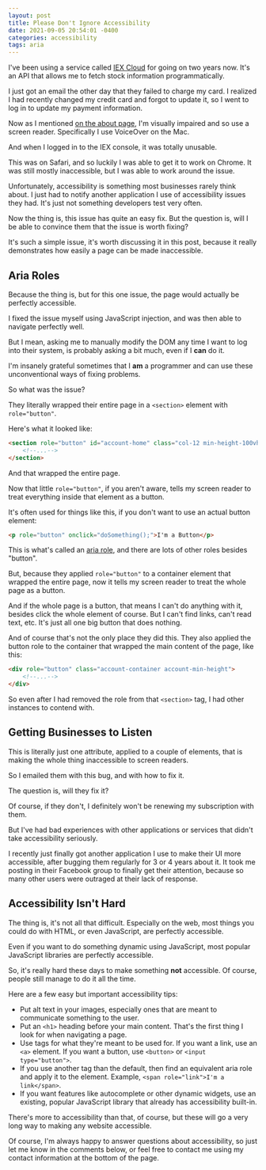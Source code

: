 ```yaml
---
layout: post
title: Please Don't Ignore Accessibility
date: 2021-09-05 20:54:01 -0400
categories: accessibility
tags: aria
---
```


I've been using a service called [IEX Cloud](https://iexcloud.io) for going on two years now. It's an API that allows me to fetch stock information programmatically.

I just got an email the other day that they failed to charge my card. I realized I had recently changed my credit card and forgot to update it, so I went to log in to update my payment information.

Now as I mentioned [on the about page][about], I'm visually impaired and so use a screen reader. Specifically I use VoiceOver on the Mac.

And when I logged in to the IEX console, it was totally unusable.

This was on Safari, and so luckily I was able to get it to work on Chrome. It was still mostly inaccessible, but I was able to work around the issue.

Unfortunately, accessibility is something most businesses rarely think about. I just had to notify another application I use of accessibility issues they had. It's just not something developers test very often.

Now the thing is, this issue has quite an easy fix. But the question is, will I be able to convince them that the issue is worth fixing?

It's such a simple issue, it's worth discussing it in this post, because it really demonstrates how easily a page can be made inaccessible.

## Aria Roles

Because the thing is, but for this one issue, the page would actually be perfectly accessible.

I fixed the issue myself using JavaScript injection, and was then able to navigate perfectly well.

But I mean, asking me to manually modify the DOM any time I want to log into their system, is probably asking a bit much, even if I **can** do it.

I'm insanely grateful sometimes that I **am** a programmer and can use these unconventional ways of fixing problems.

So what was the issue?

They literally wrapped their entire page in a `<section>` element with `role="button"`.

Here's what it looked like:

```html
<section role="button" id="account-home" class="col-12 min-height-100vh relative overflow-x-hidden">
    <!--...-->
</section>
```

And that wrapped the entire page.

Now that little `role="button"`, if you aren't aware, tells my screen reader to treat everything inside that element as a button.

It's often used for things like this, if you don't want to use an actual button element:

```html
<p role="button" onclick="doSomething();">I'm a Button</p>
```

This is what's called an [aria role](https://developer.mozilla.org/en-US/docs/Web/Accessibility/ARIA/ARIA_Techniques), and there are lots of other roles besides "button".

But, because they applied `role="button"` to a container element that wrapped the entire page, now it tells my screen reader to treat the whole page as a button.

And if the whole page is a button, that means I can't do anything with it, besides click the whole element of course. But I can't find links, can't read text, etc. It's just all one big button that does nothing.

And of course that's not the only place they did this. They also applied the button role to the container that wrapped the main content of the page, like this:

```html
<div role="button" class="account-container account-min-height">
    <!--...-->
</div>
```

So even after I had removed the role from that `<section>` tag, I had other instances to contend with.

## Getting Businesses to Listen

This is literally just one attribute, applied to a couple of elements, that is making the whole thing inaccessible to screen readers.

So I emailed them with this bug, and with how to fix it.

The question is, will they fix it?

Of course, if they don't, I definitely won't be renewing my subscription with them.

But I've had bad experiences with other applications or services that didn't take accessibility seriously.

I recently just finally got another application I use to make their UI more accessible, after bugging them regularly for 3 or 4 years about it. It took me posting in their Facebook group to finally get their attention, because so many other users were outraged at their lack of response.

## Accessibility Isn't Hard

The thing is, it's not all that difficult. Especially on the web, most things you could do with HTML, or even JavaScript, are perfectly accessible.

Even if you want to do something dynamic using JavaScript, most popular JavaScript libraries are perfectly accessible.

So, it's really hard these days to make something **not** accessible. Of course, people still manage to do it all the time.

Here are a few easy but important accessibility tips:

* Put alt text in your images, especially ones that are meant to communicate something to the user.
* Put an `<h1>` heading before your main content. That's the first thing I look for when navigating a page.
* Use tags for what they're meant to be used for. If you want a link, use an `<a>` element. If you want a button, use `<button>` or `<input type="button">`.
* If you use another tag than the default, then find an equivalent aria role and apply it to the element. Example, `<span role="link">I'm a link</span>`.
* If you want features like autocomplete or other dynamic widgets, use an existing, popular JavaScript library that already has accessibility built-in.

There's more to accessibility than that, of course, but these will go a very long way to making any website accessible.

Of course, I'm always happy to answer questions about accessibility, so just let me know in the comments below, or feel free to contact me using my contact information at the bottom of the page.

[about]: /about/
